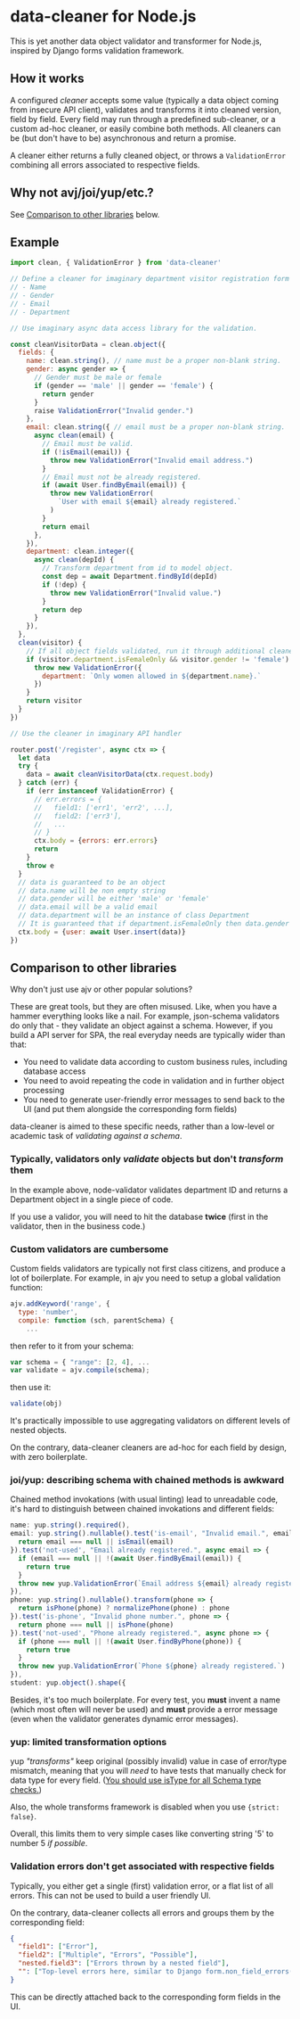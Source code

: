 # data-cleaner for Node.js

This is yet another data object validator and transformer for Node.js, inspired by Django forms validation framework.

## How it works

A configured *cleaner* accepts some value (typically a data object coming from insecure API client), validates and transforms it into cleaned version, field by field. Every field may run through a predefined sub-cleaner, or a custom ad-hoc cleaner, or easily combine both methods. All cleaners can be (but don't have to be) asynchronous and return a promise.

A cleaner either returns a fully cleaned object, or throws a `ValidationError` combining all errors associated to respective fields.

## Why not avj/joi/yup/etc.?

See [Comparison to other libraries](#comparison-to-other-libraries) below.

## Example

```js
import clean, { ValidationError } from 'data-cleaner'

// Define a cleaner for imaginary department visitor registration form with fields:
// - Name
// - Gender
// - Email
// - Department

// Use imaginary async data access library for the validation.

const cleanVisitorData = clean.object({
  fields: {
    name: clean.string(), // name must be a proper non-blank string.
    gender: async gender => {
      // Gender must be male or female
      if (gender == 'male' || gender == 'female') {
        return gender
      }
      raise ValidationError("Invalid gender.")
    },
    email: clean.string({ // email must be a proper non-blank string.
      async clean(email) {
        // Email must be valid.
        if (!isEmail(email)) {
          throw new ValidationError("Invalid email address.")
        }
        // Email must not be already registered.
        if (await User.findByEmail(email)) {
          throw new ValidationError(
            `User with email ${email} already registered.`
          )
        }
        return email
      },
    }),
    department: clean.integer({
      async clean(depId) {
        // Transform department from id to model object.
        const dep = await Department.findById(depId)
        if (!dep) {
          throw new ValidationError("Invalid value.")
        }
        return dep
      }
    }),
  },
  clean(visitor) {
    // If all object fields validated, run it through additional cleaner.
    if (visitor.department.isFemaleOnly && visitor.gender != 'female') {
      throw new ValidationError({
        department: `Only women allowed in ${department.name}.`
      })
    }
    return visitor
  }
})

// Use the cleaner in imaginary API handler

router.post('/register', async ctx => {
  let data
  try {
    data = await cleanVisitorData(ctx.request.body)
  } catch (err) {
    if (err instanceof ValidationError) {
      // err.errors = {
      //   field1: ['err1', 'err2', ...],
      //   field2: ['err3'],
      //   ...
      // }
      ctx.body = {errors: err.errors}
      return
    }
    throw e
  }
  // data is guaranteed to be an object
  // data.name will be non empty string
  // data.gender will be either 'male' or 'female'
  // data.email will be a valid email
  // data.department will be an instance of class Department
  // It is guaranteed that if department.isFemaleOnly then data.gender is 'female'
  ctx.body = {user: await User.insert(data)}
})
```

## Comparison to other libraries

Why don't just use ajv or other popular solutions?

These are great tools, but they are often misused. Like, when you have a hammer everything looks like a nail. For example, json-schema validators do only that - they validate an object against a schema. However, if you build a API server for SPA, the real everyday needs are typically wider than that:

* You need to validate data according to custom business rules, including database access
* You need to avoid repeating the code in validation and in further object processing
* You need to generate user-friendly error messages to send back to the UI (and put them alongside the corresponding form fields)

data-cleaner is aimed to these specific needs, rather than a low-level or academic task of *validating against a schema*.

### Typically, validators only *validate* objects but don't *transform* them

In the example above, node-validator validates department ID and returns a Department object in a single piece of code.

If you use a validor, you will need to hit the database **twice** (first in the validator, then in the business code.)

### Custom validators are cumbersome

Custom fields validators are typically not first class citizens, and produce a lot of boilerplate. For example, in ajv you need to setup a global validation function:

```js
ajv.addKeyword('range', {
  type: 'number',
  compile: function (sch, parentSchema) {
    ...
```

then refer to it from your schema:

```js
var schema = { "range": [2, 4], ...
var validate = ajv.compile(schema);
```

then use it:

```js
validate(obj)
```

It's practically impossible to use aggregating validators on different levels of nested objects.

On the contrary, data-cleaner cleaners are ad-hoc for each field by design, with zero boilerplate.

### joi/yup: describing schema with chained methods is awkward

Chained method invokations (with usual linting) lead to unreadable code, it's hard to distinguish between chained invokations and different fields:

```js
name: yup.string().required(),
email: yup.string().nullable().test('is-email', "Invalid email.", email => {
  return email === null || isEmail(email)
}).test('not-used', "Email already registered.", async email => {
  if (email === null || !(await User.findByEmail(email)) {
    return true
  }
  throw new yup.ValidationError(`Email address ${email} already registered.`)
}),
phone: yup.string().nullable().transform(phone => {
  return isPhone(phone) ? normalizePhone(phone) : phone
}).test('is-phone', "Invalid phone number.", phone => {
  return phone === null || isPhone(phone)
}).test('not-used', "Phone already registered.", async phone => {
  if (phone === null || !(await User.findByPhone(phone)) {
    return true
  }
  throw new yup.ValidationError(`Phone ${phone} already registered.`)
}),
student: yup.object().shape({
```

Besides, it's too much boilerplate. For every test, you **must** invent a name (which most often will never be used) and **must** provide a error message (even when the validator generates dynamic error messages).

### yup: limited transformation options

yup *"transforms"* keep original (possibly invalid) value in case of error/type mismatch, meaning that you will *need* to have tests that manually check for data type for every field. ([You should use isType for all Schema type checks.](https://github.com/jquense/yup#mixedistypevalue-any-boolean))

Also, the whole transforms framework is disabled when you use `{strict: false}`.

Overall, this limits them to very simple cases like converting string '5' to number 5 *if possible*.

### Validation errors don't get associated with respective fields

Typically, you either get a single (first) validation error, or a flat list of all errors. This can not be used to build a user friendly UI.

On the contrary, data-cleaner collects all errors and groups them by the corresponding field:

```json
{
  "field1": ["Error"],
  "field2": ["Multiple", "Errors", "Possible"],
  "nested.field3": ["Errors thrown by a nested field"],
  "": ["Top-level errors here, similar to Django form.non_field_errors()"],
}
```

This can be directly attached back to the corresponding form fields in the UI.
